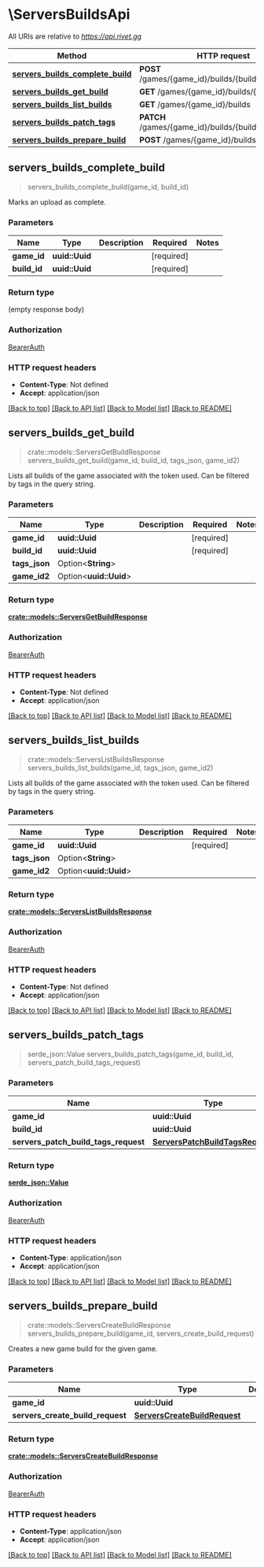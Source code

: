 # \ServersBuildsApi

All URIs are relative to *https://api.rivet.gg*

Method | HTTP request | Description
------------- | ------------- | -------------
[**servers_builds_complete_build**](ServersBuildsApi.md#servers_builds_complete_build) | **POST** /games/{game_id}/builds/{build_id}/complete | 
[**servers_builds_get_build**](ServersBuildsApi.md#servers_builds_get_build) | **GET** /games/{game_id}/builds/{build_id} | 
[**servers_builds_list_builds**](ServersBuildsApi.md#servers_builds_list_builds) | **GET** /games/{game_id}/builds | 
[**servers_builds_patch_tags**](ServersBuildsApi.md#servers_builds_patch_tags) | **PATCH** /games/{game_id}/builds/{build_id}/tags | 
[**servers_builds_prepare_build**](ServersBuildsApi.md#servers_builds_prepare_build) | **POST** /games/{game_id}/builds/prepare | 



## servers_builds_complete_build

> servers_builds_complete_build(game_id, build_id)


Marks an upload as complete.

### Parameters


Name | Type | Description  | Required | Notes
------------- | ------------- | ------------- | ------------- | -------------
**game_id** | **uuid::Uuid** |  | [required] |
**build_id** | **uuid::Uuid** |  | [required] |

### Return type

 (empty response body)

### Authorization

[BearerAuth](../README.md#BearerAuth)

### HTTP request headers

- **Content-Type**: Not defined
- **Accept**: application/json

[[Back to top]](#) [[Back to API list]](../README.md#documentation-for-api-endpoints) [[Back to Model list]](../README.md#documentation-for-models) [[Back to README]](../README.md)


## servers_builds_get_build

> crate::models::ServersGetBuildResponse servers_builds_get_build(game_id, build_id, tags_json, game_id2)


Lists all builds of the game associated with the token used. Can be filtered by tags in the query string.

### Parameters


Name | Type | Description  | Required | Notes
------------- | ------------- | ------------- | ------------- | -------------
**game_id** | **uuid::Uuid** |  | [required] |
**build_id** | **uuid::Uuid** |  | [required] |
**tags_json** | Option<**String**> |  |  |
**game_id2** | Option<**uuid::Uuid**> |  |  |

### Return type

[**crate::models::ServersGetBuildResponse**](ServersGetBuildResponse.md)

### Authorization

[BearerAuth](../README.md#BearerAuth)

### HTTP request headers

- **Content-Type**: Not defined
- **Accept**: application/json

[[Back to top]](#) [[Back to API list]](../README.md#documentation-for-api-endpoints) [[Back to Model list]](../README.md#documentation-for-models) [[Back to README]](../README.md)


## servers_builds_list_builds

> crate::models::ServersListBuildsResponse servers_builds_list_builds(game_id, tags_json, game_id2)


Lists all builds of the game associated with the token used. Can be filtered by tags in the query string.

### Parameters


Name | Type | Description  | Required | Notes
------------- | ------------- | ------------- | ------------- | -------------
**game_id** | **uuid::Uuid** |  | [required] |
**tags_json** | Option<**String**> |  |  |
**game_id2** | Option<**uuid::Uuid**> |  |  |

### Return type

[**crate::models::ServersListBuildsResponse**](ServersListBuildsResponse.md)

### Authorization

[BearerAuth](../README.md#BearerAuth)

### HTTP request headers

- **Content-Type**: Not defined
- **Accept**: application/json

[[Back to top]](#) [[Back to API list]](../README.md#documentation-for-api-endpoints) [[Back to Model list]](../README.md#documentation-for-models) [[Back to README]](../README.md)


## servers_builds_patch_tags

> serde_json::Value servers_builds_patch_tags(game_id, build_id, servers_patch_build_tags_request)


### Parameters


Name | Type | Description  | Required | Notes
------------- | ------------- | ------------- | ------------- | -------------
**game_id** | **uuid::Uuid** |  | [required] |
**build_id** | **uuid::Uuid** |  | [required] |
**servers_patch_build_tags_request** | [**ServersPatchBuildTagsRequest**](ServersPatchBuildTagsRequest.md) |  | [required] |

### Return type

[**serde_json::Value**](serde_json::Value.md)

### Authorization

[BearerAuth](../README.md#BearerAuth)

### HTTP request headers

- **Content-Type**: application/json
- **Accept**: application/json

[[Back to top]](#) [[Back to API list]](../README.md#documentation-for-api-endpoints) [[Back to Model list]](../README.md#documentation-for-models) [[Back to README]](../README.md)


## servers_builds_prepare_build

> crate::models::ServersCreateBuildResponse servers_builds_prepare_build(game_id, servers_create_build_request)


Creates a new game build for the given game.

### Parameters


Name | Type | Description  | Required | Notes
------------- | ------------- | ------------- | ------------- | -------------
**game_id** | **uuid::Uuid** |  | [required] |
**servers_create_build_request** | [**ServersCreateBuildRequest**](ServersCreateBuildRequest.md) |  | [required] |

### Return type

[**crate::models::ServersCreateBuildResponse**](ServersCreateBuildResponse.md)

### Authorization

[BearerAuth](../README.md#BearerAuth)

### HTTP request headers

- **Content-Type**: application/json
- **Accept**: application/json

[[Back to top]](#) [[Back to API list]](../README.md#documentation-for-api-endpoints) [[Back to Model list]](../README.md#documentation-for-models) [[Back to README]](../README.md)

